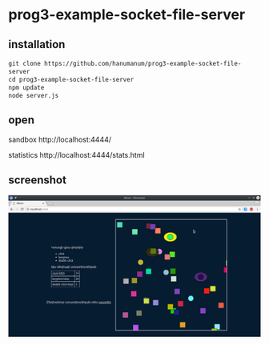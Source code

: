 # prog3-example-socket-file-server

## installation
```
git clone https://github.com/hanumanum/prog3-example-socket-file-server
cd prog3-example-socket-file-server
npm update
node server.js
```

## open

sandbox
http://localhost:4444/

statistics
http://localhost:4444/stats.html

## screenshot
![screenshot](screenshot.png)
